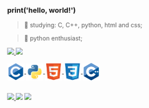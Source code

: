 ### print('hello, world!')

> 🐬 studying: C, C++, python, html and css;

> 🐍 python enthusiast;

<div>
  <a href="https://github.com/thzlet">
  <img height="160em" src="https://github-readme-stats.vercel.app/api?username=thzlet&show_icons=true&theme=radical&include_all_commits=true&count_private=true"/> 
  <img height="160em" src="https://github-readme-stats.vercel.app/api/top-langs/?username=thzlet&layout=compact&langs_count=7&theme=radical"/>
</div>
  
<div style="display: inline_block"><br>
  <img align="center" alt="Let-C" height="40" width="40" src="https://raw.githubusercontent.com/devicons/devicon/master/icons/c/c-original.svg">
  <img align="center" alt="Let-Python" height="40" width="40" src="https://raw.githubusercontent.com/devicons/devicon/master/icons/python/python-original.svg">
  <img align="center" alt="Let-HTML" height="40" width="40" src="https://raw.githubusercontent.com/devicons/devicon/master/icons/html5/html5-original.svg">
  <img align="center" alt="Let-CSS" height="40" width="40" src="https://raw.githubusercontent.com/devicons/devicon/master/icons/css3/css3-original.svg">
  <img align="center" alt="Let-cplusplus" height="40" width="40" src="https://raw.githubusercontent.com/devicons/devicon/master/icons/cplusplus/cplusplus-original.svg">
</div>
  
##

<div>
   <a href="https://discord.gg/VBY7DYJr" target="_blank"><img src="https://img.shields.io/badge/Discord-836FFF?style=for-the-badge&logo=discord&logoColor=white" target="_blank">
   <a href="https://instagram.com/thzlet" target="_blank"><img src="https://img.shields.io/badge/-Instagram-6959CD?style=for-the-badge&logo=instagram&logoColor=white" target="_blank"></a>
   <a href="https://replit.com/@thzlet" target="_blank"><img src="https://img.shields.io/badge/-Replit-483D8B?style=for-the-badge&logo=replit&logoColor=white" target="_blank"></a>     
</div>
